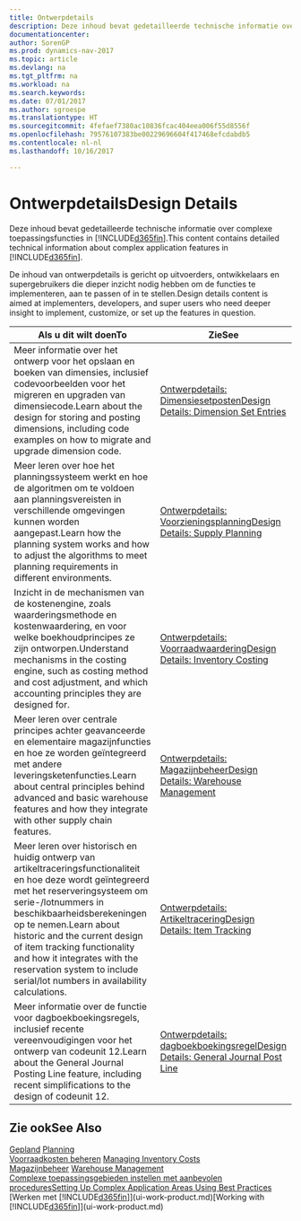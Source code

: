 ```yaml
---
title: Ontwerpdetails
description: Deze inhoud bevat gedetailleerde technische informatie over complexe toepassingsfuncties in [!INCLUDE[d365fin](includes/d365fin_md.md)].
documentationcenter: 
author: SorenGP
ms.prod: dynamics-nav-2017
ms.topic: article
ms.devlang: na
ms.tgt_pltfrm: na
ms.workload: na
ms.search.keywords: 
ms.date: 07/01/2017
ms.author: sgroespe
ms.translationtype: HT
ms.sourcegitcommit: 4fefaef7380ac10836fcac404eea006f55d8556f
ms.openlocfilehash: 79576107383be00229696604f417468efcdabdb5
ms.contentlocale: nl-nl
ms.lasthandoff: 10/16/2017

---
```

# <a name="design-details"></a><span data-ttu-id="6edaf-103">Ontwerpdetails</span><span class="sxs-lookup"><span data-stu-id="6edaf-103">Design Details</span></span>
<span data-ttu-id="6edaf-104">Deze inhoud bevat gedetailleerde technische informatie over complexe toepassingsfuncties in [!INCLUDE[d365fin](includes/d365fin_md.md)].</span><span class="sxs-lookup"><span data-stu-id="6edaf-104">This content contains detailed technical information about complex application features in [!INCLUDE[d365fin](includes/d365fin_md.md)].</span></span>  

 <span data-ttu-id="6edaf-105">De inhoud van ontwerpdetails is gericht op uitvoerders, ontwikkelaars en supergebruikers die dieper inzicht nodig hebben om de functies te implementeren, aan te passen of in te stellen.</span><span class="sxs-lookup"><span data-stu-id="6edaf-105">Design details content is aimed at implementers, developers, and super users who need deeper insight to implement, customize, or set up the features in question.</span></span>  

|<span data-ttu-id="6edaf-106">**Als u dit wilt doen**</span><span class="sxs-lookup"><span data-stu-id="6edaf-106">**To**</span></span>|<span data-ttu-id="6edaf-107">**Zie**</span><span class="sxs-lookup"><span data-stu-id="6edaf-107">**See**</span></span>|  
|------------|-------------|  
|<span data-ttu-id="6edaf-108">Meer informatie over het ontwerp voor het opslaan en boeken van dimensies, inclusief codevoorbeelden voor het migreren en upgraden van dimensiecode.</span><span class="sxs-lookup"><span data-stu-id="6edaf-108">Learn about the design for storing and posting dimensions, including code examples on how to migrate and upgrade dimension code.</span></span>|[<span data-ttu-id="6edaf-109">Ontwerpdetails: Dimensiesetposten</span><span class="sxs-lookup"><span data-stu-id="6edaf-109">Design Details: Dimension Set Entries</span></span>](design-details-dimension-set-entries.md)|  
|<span data-ttu-id="6edaf-110">Meer leren over hoe het planningssysteem werkt en hoe de algoritmen om te voldoen aan planningsvereisten in verschillende omgevingen kunnen worden aangepast.</span><span class="sxs-lookup"><span data-stu-id="6edaf-110">Learn how the planning system works and how to adjust the algorithms to meet planning requirements in different environments.</span></span>|[<span data-ttu-id="6edaf-111">Ontwerpdetails: Voorzieningsplanning</span><span class="sxs-lookup"><span data-stu-id="6edaf-111">Design Details: Supply Planning</span></span>](design-details-supply-planning.md)|  
|<span data-ttu-id="6edaf-112">Inzicht in de mechanismen van de kostenengine, zoals waarderingsmethode en kostenwaardering, en voor welke boekhoudprincipes ze zijn ontworpen.</span><span class="sxs-lookup"><span data-stu-id="6edaf-112">Understand mechanisms in the costing engine, such as costing method and cost adjustment, and which accounting principles they are designed for.</span></span>|[<span data-ttu-id="6edaf-113">Ontwerpdetails: Voorraadwaardering</span><span class="sxs-lookup"><span data-stu-id="6edaf-113">Design Details: Inventory Costing</span></span>](design-details-inventory-costing.md)|  
|<span data-ttu-id="6edaf-114">Meer leren over centrale principes achter geavanceerde en elementaire magazijnfuncties en hoe ze worden geïntegreerd met andere leveringsketenfuncties.</span><span class="sxs-lookup"><span data-stu-id="6edaf-114">Learn about central principles behind advanced and basic warehouse features and how they integrate with other supply chain features.</span></span>|[<span data-ttu-id="6edaf-115">Ontwerpdetails: Magazijnbeheer</span><span class="sxs-lookup"><span data-stu-id="6edaf-115">Design Details: Warehouse Management</span></span>](design-details-warehouse-management.md)|  
|<span data-ttu-id="6edaf-116">Meer leren over historisch en huidig ontwerp van artikeltraceringsfunctionaliteit en hoe deze wordt geïntegreerd met het reserveringsysteem om serie-/lotnummers in beschikbaarheidsberekeningen op te nemen.</span><span class="sxs-lookup"><span data-stu-id="6edaf-116">Learn about historic and the current design of item tracking functionality and how it integrates with the reservation system to include serial/lot numbers in availability calculations.</span></span>|[<span data-ttu-id="6edaf-117">Ontwerpdetails: Artikeltracering</span><span class="sxs-lookup"><span data-stu-id="6edaf-117">Design Details: Item Tracking</span></span>](design-details-item-tracking.md)|  
|<span data-ttu-id="6edaf-118">Meer informatie over de functie voor dagboekboekingsregels, inclusief recente vereenvoudigingen voor het ontwerp van codeunit 12.</span><span class="sxs-lookup"><span data-stu-id="6edaf-118">Learn about the General Journal Posting Line feature, including recent simplifications to the design of codeunit 12.</span></span>|[<span data-ttu-id="6edaf-119">Ontwerpdetails: dagboekboekingsregel</span><span class="sxs-lookup"><span data-stu-id="6edaf-119">Design Details: General Journal Post Line</span></span>](design-details-general-journal-post-line.md)|  

## <a name="see-also"></a><span data-ttu-id="6edaf-120">Zie ook</span><span class="sxs-lookup"><span data-stu-id="6edaf-120">See Also</span></span>  
 <span data-ttu-id="6edaf-121">[Gepland](production-planning.md) </span><span class="sxs-lookup"><span data-stu-id="6edaf-121">[Planning](production-planning.md) </span></span>  
 <span data-ttu-id="6edaf-122">[Voorraadkosten beheren](finance-manage-inventory-costs.md) </span><span class="sxs-lookup"><span data-stu-id="6edaf-122">[Managing Inventory Costs](finance-manage-inventory-costs.md) </span></span>  
 <span data-ttu-id="6edaf-123">[Magazijnbeheer](warehouse-manage-warehouse.md) </span><span class="sxs-lookup"><span data-stu-id="6edaf-123">[Warehouse Management](warehouse-manage-warehouse.md) </span></span>  
 [<span data-ttu-id="6edaf-124">Complexe toepassingsgebieden instellen met aanbevolen procedures</span><span class="sxs-lookup"><span data-stu-id="6edaf-124">Setting Up Complex Application Areas Using Best Practices</span></span>](set-up-complex-application-areas-using-best-practices.md)  
 <span data-ttu-id="6edaf-125">[Werken met [!INCLUDE[d365fin](includes/d365fin_md.md)]](ui-work-product.md)</span><span class="sxs-lookup"><span data-stu-id="6edaf-125">[Working with [!INCLUDE[d365fin](includes/d365fin_md.md)]](ui-work-product.md)</span></span>

